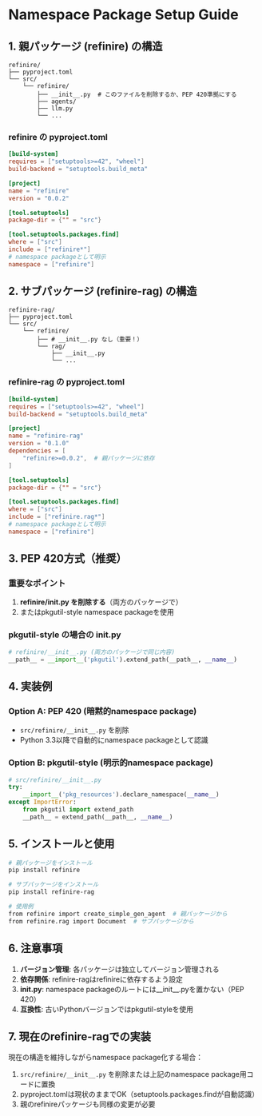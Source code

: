 # Namespace Package Setup Guide

## 1. 親パッケージ (refinire) の構造

```
refinire/
├── pyproject.toml
└── src/
    └── refinire/
        ├── __init__.py  # このファイルを削除するか、PEP 420準拠にする
        ├── agents/
        ├── llm.py
        └── ...
```

### refinire の pyproject.toml
```toml
[build-system]
requires = ["setuptools>=42", "wheel"]
build-backend = "setuptools.build_meta"

[project]
name = "refinire"
version = "0.0.2"

[tool.setuptools]
package-dir = {"" = "src"}

[tool.setuptools.packages.find]
where = ["src"]
include = ["refinire*"]
# namespace packageとして明示
namespace = ["refinire"]
```

## 2. サブパッケージ (refinire-rag) の構造

```
refinire-rag/
├── pyproject.toml
└── src/
    └── refinire/
        ├── # __init__.py なし（重要！）
        └── rag/
            ├── __init__.py
            └── ...
```

### refinire-rag の pyproject.toml
```toml
[build-system]
requires = ["setuptools>=42", "wheel"]
build-backend = "setuptools.build_meta"

[project]
name = "refinire-rag"
version = "0.1.0"
dependencies = [
    "refinire>=0.0.2",  # 親パッケージに依存
]

[tool.setuptools]
package-dir = {"" = "src"}

[tool.setuptools.packages.find]
where = ["src"]
include = ["refinire.rag*"]
# namespace packageとして明示
namespace = ["refinire"]
```

## 3. PEP 420方式（推奨）

### 重要なポイント
1. **refinire/__init__.py を削除する**（両方のパッケージで）
2. またはpkgutil-style namespace packageを使用

### pkgutil-style の場合の __init__.py
```python
# refinire/__init__.py (両方のパッケージで同じ内容)
__path__ = __import__('pkgutil').extend_path(__path__, __name__)
```

## 4. 実装例

### Option A: PEP 420 (暗黙的namespace package)
- `src/refinire/__init__.py` を削除
- Python 3.3以降で自動的にnamespace packageとして認識

### Option B: pkgutil-style (明示的namespace package)
```python
# src/refinire/__init__.py
try:
    __import__('pkg_resources').declare_namespace(__name__)
except ImportError:
    from pkgutil import extend_path
    __path__ = extend_path(__path__, __name__)
```

## 5. インストールと使用

```bash
# 親パッケージをインストール
pip install refinire

# サブパッケージをインストール
pip install refinire-rag

# 使用例
from refinire import create_simple_gen_agent  # 親パッケージから
from refinire.rag import Document  # サブパッケージから
```

## 6. 注意事項

1. **バージョン管理**: 各パッケージは独立してバージョン管理される
2. **依存関係**: refinire-ragはrefinireに依存するよう設定
3. **__init__.py**: namespace packageのルートには__init__.pyを置かない（PEP 420）
4. **互換性**: 古いPythonバージョンではpkgutil-styleを使用

## 7. 現在のrefinire-ragでの実装

現在の構造を維持しながらnamespace package化する場合：

1. `src/refinire/__init__.py` を削除または上記のnamespace package用コードに置換
2. pyproject.tomlは現状のままでOK（setuptools.packages.findが自動認識）
3. 親のrefinireパッケージも同様の変更が必要
